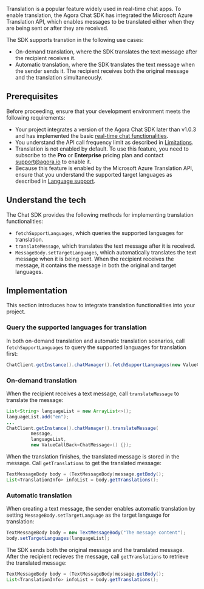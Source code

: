 Translation is a popular feature widely used in real-time chat apps. To enable translation, the Agora Chat SDK has integrated the Microsoft Azure Translation API, which enables messages to be translated either when they are being sent or after they are received.

The SDK supports transtion in the following use cases:

- On-demand translation, where the SDK translates the text message after the recipient receives it.
- Automatic translation, where the SDK translates the text message when the sender sends it. The recipient receives both the original message and the translation simultaneously.

## Prerequisites

Before proceeding, ensure that your development environment meets the following requirements:

- Your project integrates a version of the Agora Chat SDK later than v1.0.3 and has implemented the basic [real-time chat functionalities](./agora_chat_get_started_android?platform=Android).
- You understand the API call frequency limit as described in [Limitations](./agora_chat_limitation?platform=Android).
- Translation is not enabled by default. To use this feature, you need to subscribe to the **Pro** or **Enterprise** pricing plan and contact support@agora.io to enable it.
- Because this feature is enabled by the Microsoft Azure Translation API, ensure that you understand the supported target languages as described in [Language support](https://docs.microsoft.com/en-us/azure).

## Understand the tech

The Chat SDK provides the following methods for implementing translation functionalities:

- `fetchSupportLanguages`, which queries the supported languages for translation.
- `translateMessage`, which translates the text message after it is received.
- `MessageBody.setTargetLanguages`, which automatically translates the text message when it is being sent. When the recipient receives the message, it contains the message in both the original and target languages.

## Implementation

This section introduces how to integrate translation functionalities into your project.

### Query the supported languages for translation

In both on-demand translation and automatic translation scenarios, call `fetchSupportLanguages` to query the supported languages for translation first:

```java
ChatClient.getInstance().chatManager().fetchSupportLanguages(new ValueCallBack<List<Language>>{});
```

### On-demand translation

When the recipient receives a text message, call `translateMessage` to translate the message:

```java
List<String> languageList = new ArrayList<>();
languageList.add("en");
...
ChatClient.getInstance().chatManager().translateMessage(
         message,
         languageList,
         new ValueCallBack<ChatMessage>() {});
```

When the translation finishes, the translated message is stored in the message. Call `getTranslations` to get the translated message:

```java
TextMessageBody body = (TextMessageBody)message.getBody();
List<TranslationInfo> infoList = body.getTranslations();
```

### Automatic translation

When creating a text message, the sender enables automatic translation by setting `MessageBody.setTargetLanguage` as the target language for translation:

```java
TextMessageBody body = new TextMessageBody("The message content");
body.setTargetLanguages(languageList);
```

The SDK sends both the original message and the translated message. After the recipient recieves the message, call `getTranslations` to retrieve the translated message:

```java
TextMessageBody body = (TextMessageBody)message.getBody();
List<TranslationInfo> infoList = body.getTranslations();
```